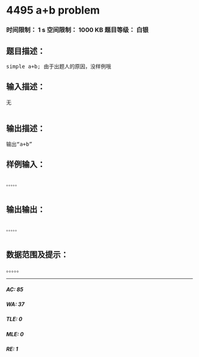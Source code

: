 # 4495 a+b problem   
### 时间限制： 1 s     空间限制： 1000 KB     题目等级： 白银  
## 题目描述：  

<pre>
simple a+b; 由于出题人的原因，没样例哦
</pre>
  
  
## 输入描述：  

<pre>
无  

</pre>
  
  
## 输出描述：  

<pre>
输出“a+b”
</pre>
  
  
## 样例输入：  

<pre><code>
。。。。。  

</code></pre>
  
  
## 输出输出：  

<pre><code>
。。。。。  

</code></pre>
  
  
## 数据范围及提示：  

<pre>
。。。。。
</pre>
  
  
***  

##### AC: 85  
##### WA: 37  
##### TLE: 0  
##### MLE: 0  
##### RE: 1  
